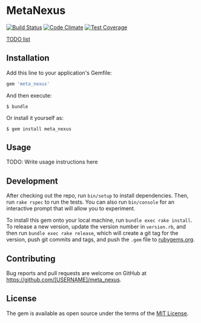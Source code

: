 # MetaNexus

[![Build Status](https://travis-ci.org/Freika/meta_nexus.svg?branch=master)](https://travis-ci.org/Freika/meta_nexus)
[![Code Climate](https://codeclimate.com/github/Freika/meta_nexus/badges/gpa.svg)](https://codeclimate.com/github/Freika/meta_nexus)
[![Test Coverage](https://codeclimate.com/github/Freika/meta_nexus/badges/coverage.svg)](https://codeclimate.com/github/Freika/meta_nexus/coverage)

[TODO list](https://github.com/Freika/meta_nexus/blob/master/TODO.md)

## Installation

Add this line to your application's Gemfile:

```ruby
gem 'meta_nexus'
```

And then execute:

    $ bundle

Or install it yourself as:

    $ gem install meta_nexus

## Usage

TODO: Write usage instructions here

## Development

After checking out the repo, run `bin/setup` to install dependencies. Then, run `rake rspec` to run the tests. You can also run `bin/console` for an interactive prompt that will allow you to experiment.

To install this gem onto your local machine, run `bundle exec rake install`. To release a new version, update the version number in `version.rb`, and then run `bundle exec rake release`, which will create a git tag for the version, push git commits and tags, and push the `.gem` file to [rubygems.org](https://rubygems.org).

## Contributing

Bug reports and pull requests are welcome on GitHub at https://github.com/[USERNAME]/meta_nexus.


## License

The gem is available as open source under the terms of the [MIT License](http://opensource.org/licenses/MIT).

